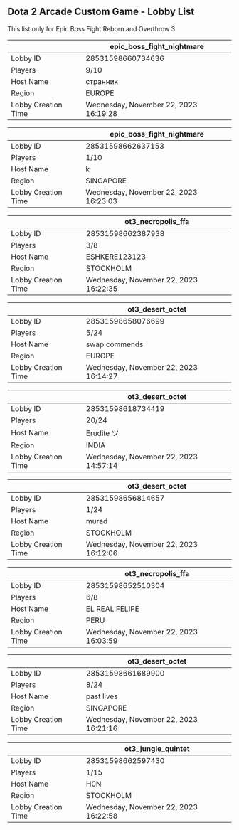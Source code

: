 ## Dota 2 Arcade Custom Game - Lobby List

This list only for Epic Boss Fight Reborn and Overthrow 3

|  | epic_boss_fight_nightmare |
| ------ | ------ |
| Lobby ID | 28531598660734636 |
| Players | 9/10 |
| Host Name | странник |
| Region | EUROPE |
| Lobby Creation Time | Wednesday, November 22, 2023 16:19:28 |


|  | epic_boss_fight_nightmare |
| ------ | ------ |
| Lobby ID | 28531598662637153 |
| Players | 1/10 |
| Host Name | k |
| Region | SINGAPORE |
| Lobby Creation Time | Wednesday, November 22, 2023 16:23:03 |


|  | ot3_necropolis_ffa |
| ------ | ------ |
| Lobby ID | 28531598662387938 |
| Players | 3/8 |
| Host Name | ESHKERE123123 |
| Region | STOCKHOLM |
| Lobby Creation Time | Wednesday, November 22, 2023 16:22:35 |


|  | ot3_desert_octet |
| ------ | ------ |
| Lobby ID | 28531598658076699 |
| Players | 5/24 |
| Host Name | swap commends |
| Region | EUROPE |
| Lobby Creation Time | Wednesday, November 22, 2023 16:14:27 |


|  | ot3_desert_octet |
| ------ | ------ |
| Lobby ID | 28531598618734419 |
| Players | 20/24 |
| Host Name | Erudite ツ |
| Region | INDIA |
| Lobby Creation Time | Wednesday, November 22, 2023 14:57:14 |


|  | ot3_desert_octet |
| ------ | ------ |
| Lobby ID | 28531598656814657 |
| Players | 1/24 |
| Host Name | murad |
| Region | STOCKHOLM |
| Lobby Creation Time | Wednesday, November 22, 2023 16:12:06 |


|  | ot3_necropolis_ffa |
| ------ | ------ |
| Lobby ID | 28531598652510304 |
| Players | 6/8 |
| Host Name | EL REAL  FELIPE |
| Region | PERU |
| Lobby Creation Time | Wednesday, November 22, 2023 16:03:59 |


|  | ot3_desert_octet |
| ------ | ------ |
| Lobby ID | 28531598661689900 |
| Players | 8/24 |
| Host Name | past lives |
| Region | SINGAPORE |
| Lobby Creation Time | Wednesday, November 22, 2023 16:21:16 |


|  | ot3_jungle_quintet |
| ------ | ------ |
| Lobby ID | 28531598662597430 |
| Players | 1/15 |
| Host Name | H0N |
| Region | STOCKHOLM |
| Lobby Creation Time | Wednesday, November 22, 2023 16:22:58 |


